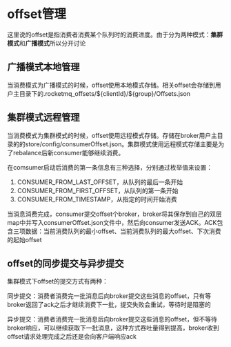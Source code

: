 # offset管理

​	这里说的offset是指消费者消费某个队列时的消费进度。由于分为两种模式：**集群模式**和**广播模式**所以分开讨论

## 广播模式本地管理

当消费模式为广播模式的时候，offset使用本地模式存储。相关offset会存储到用户主目录下的.rocketmq_offsets/${clientId}/\${group}/Offsets.json

## 集群模式远程管理

当消费模式为集群模式的时候，offset使用远程模式存储。存储在broker用户主目录的的store/config/consumerOffset.json。集群模式使用远程模式存储主要是为了rebalance后新consumer能够继续消费。

在comsumer启动后消费的第一条信息有三种选择，分别通过枚举值来设置：

1. CONSUMER_FROM_LAST_OFFSET，从队列的最后一条开始
2. CONSUMER_FROM_FIRST_OFFSET，从队列的第一条开始
3. CONSUMER_FROM_TIMESTAMP，从指定的时间开始消费

当消息消费完成，consumer提交offset个broker，broker将其保存到自己的双层map中并写入consumerOffset.json文件中，然后向consumer发送ACK。ACK包含三项数据：当前消费队列的最小offset、当前消费队列的最大offset、下次消费的起始offset

## offset的同步提交与异步提交

集群模式下offset的提交方式有两种：

同步提交：消费者消费完一批消息后向broker提交这些消息的offset，只有等broker返回了ack之后才继续消费下一批，提交失败会重试，等待时是阻塞的

异步提交：消费者消费完一批消息后向broker提交这些消息的offset，但不等待broker响应，可以继续获取下一批消息，这种方式吞吐量得到提高，broker收到offset请求处理完成之后还是会向客户端响应ack